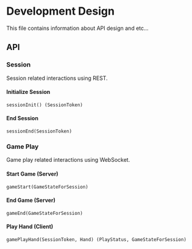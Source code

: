 # Development Design
This file contains information about API design and etc...

## API
### Session
Session related interactions using REST.
#### Initialize Session
```
sessionInit() (SessionToken)
```
#### End Session
```
sessionEnd(SessionToken)
```

### Game Play
Game play related interactions using WebSocket.
#### Start Game (Server)
```
gameStart(GameStateForSession)
```
#### End Game (Server)
```
gameEnd(GameStateForSession)
```
#### Play Hand (Client)
```
gamePlayHand(SessionToken, Hand) (PlayStatus, GameStateForSession)
```
